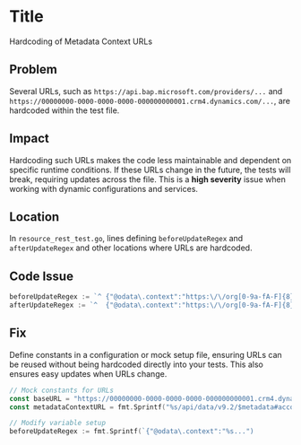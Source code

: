 # Title
Hardcoding of Metadata Context URLs

## Problem
Several URLs, such as `https://api.bap.microsoft.com/providers/...` and `https://00000000-0000-0000-0000-000000000001.crm4.dynamics.com/...`, are hardcoded within the test file.

## Impact
Hardcoding such URLs makes the code less maintainable and dependent on specific runtime conditions. If these URLs change in the future, the tests will break, requiring updates across the file. This is a **high severity** issue when working with dynamic configurations and services.

## Location
In `resource_rest_test.go`, lines defining `beforeUpdateRegex` and `afterUpdateRegex` and other locations where URLs are hardcoded.

## Code Issue
```go
beforeUpdateRegex := `^	{"@odata\.context":"https:\/\/org[0-9a-fA-F]{8}\.crm\.dynamics\.com\/api\/data\/v9\.2\/\$metadata#accounts\(name,accountid\)\/\$entity","@odata\.etag":"W\/\"[0-9]{7}\"","name":"powerplatform_rest","accountid":"00000000-0000-0000-0000-000000000001"}`
afterUpdateRegex := `^	{"@odata\.context":"https:\/\/org[0-9a-fA-F]{8}\.crm\.dynamics\.com\/api\/data\/v9\.2\/\$metadata#accounts\(name,accountid\)\/\$entity","@odata\.etag":"W\/\"[0-9]{7}\"","name":"powerplatform_rest_change","accountid":"00000000-0000-0000-0000-000000000001"}`
```

## Fix
Define constants in a configuration or mock setup file, ensuring URLs can be reused without being hardcoded directly into your tests. This also ensures easy updates when URLs change.

```go
// Mock constants for URLs
const baseURL = "https://00000000-0000-0000-0000-000000000001.crm4.dynamics.com"
const metadataContextURL = fmt.Sprintf("%s/api/data/v9.2/$metadata#accounts", baseURL)

// Modify variable setup
beforeUpdateRegex := fmt.Sprintf(`{"@odata\.context":"%s...")
```